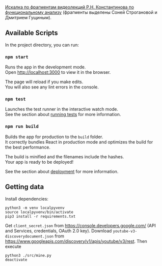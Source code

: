 [Искалка по фрагментам видеолекций Р.Н. Константинова по функциональному анализу](https://ngusev.ru/cuetube) (фрагменты выделены Соней Строгановой и Дмитрием Гущиным).

## Available Scripts

In the project directory, you can run:

### `npm start`

Runs the app in the development mode.<br />
Open [http://localhost:3000](http://localhost:3000) to view it in the browser.

The page will reload if you make edits.<br />
You will also see any lint errors in the console.

### `npm test`

Launches the test runner in the interactive watch mode.<br />
See the section about [running tests](https://facebook.github.io/create-react-app/docs/running-tests) for more information.

### `npm run build`

Builds the app for production to the `build` folder.<br />
It correctly bundles React in production mode and optimizes the build for the best performance.

The build is minified and the filenames include the hashes.<br />
Your app is ready to be deployed!

See the section about [deployment](https://facebook.github.io/create-react-app/docs/deployment) for more information.

## Getting data

Install dependencies:

```
python3 -m venv localpyvenv
source localpyvenv/bin/activate
pip3 install -r requirements.txt
```

Get `client_secret.json` from https://console.developers.google.com/ (API and Services, credentials, OAuth 2.0 key).
Download `youtube-v3-discoverydocument.json` from https://www.googleapis.com/discovery/v1/apis/youtube/v3/rest.
Then execute

```
python3 ./src/mine.py
deactivate
```